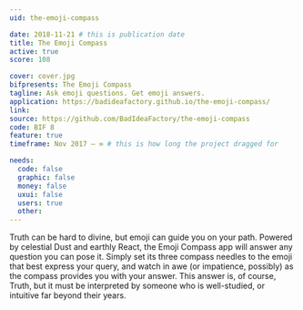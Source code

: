 ```yaml
---
uid: the-emoji-compass

date: 2018-11-21 # this is publication date
title: The Emoji Compass
active: true
score: 108

cover: cover.jpg
bifpresents: The Emoji Compass
tagline: Ask emoji questions. Get emoji answers.
application: https://badideafactory.github.io/the-emoji-compass/
link:
source: https://github.com/BadIdeaFactory/the-emoji-compass
code: BIF 8
feature: true
timeframe: Nov 2017 – ∞ # this is how long the project dragged for

needs:
  code: false
  graphic: false
  money: false
  uxui: false
  users: true
  other: 
---
```


Truth can be hard to divine, but emoji can guide you on your path. Powered by celestial Dust and earthly React, the Emoji Compass app will answer any question you can pose it. Simply set its three compass needles to the emoji that best express your query, and watch in awe (or impatience, possibly) as the compass provides you with your answer. This answer is, of course, Truth, but it must be interpreted by someone who is well-studied, or intuitive far beyond their years.
